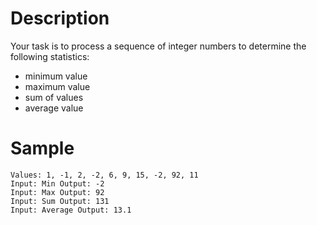 # Description

Your task is to process a sequence of integer numbers to determine the following statistics:

* minimum value
* maximum value
* sum of values
* average value

# Sample
```
Values: 1, -1, 2, -2, 6, 9, 15, -2, 92, 11
Input: Min Output: -2
Input: Max Output: 92
Input: Sum Output: 131
Input: Average Output: 13.1
```
